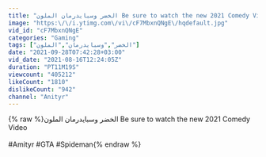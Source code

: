 ```yaml
---
title: "الخضر وسبايدرمان الملون Be sure to watch the new 2021 Comedy Video"
image: "https:\/\/i.ytimg.com\/vi\/cF7MbxnQNgE\/hqdefault.jpg"
vid_id: "cF7MbxnQNgE"
categories: "Gaming"
tags: ["الخضر","وسبايدرمان","الملون"]
date: "2021-09-28T07:42:28+03:00"
vid_date: "2021-08-16T12:24:05Z"
duration: "PT11M19S"
viewcount: "405212"
likeCount: "1810"
dislikeCount: "942"
channel: "Anityr"
---
```

{% raw %}الخضر وسبايدرمان الملون Be sure to watch the new 2021 Comedy Video<br /><br />#Amityr #GTA #Spideman{% endraw %}
